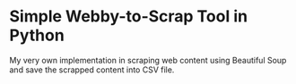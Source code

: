# Simple Webby-to-Scrap Tool in Python

My very own implementation in scraping web content using Beautiful Soup and save the scrapped content into CSV file.
